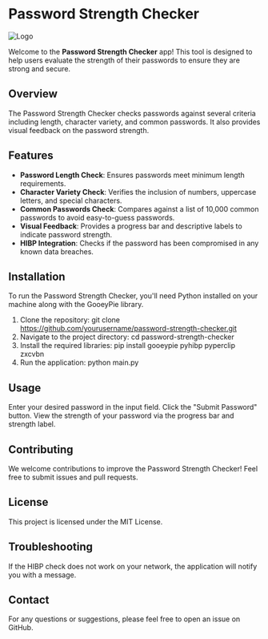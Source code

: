 # Password Strength Checker

![Logo](path/to/your/logo.png)  <!-- Replace with the actual path to your logo -->

Welcome to the **Password Strength Checker** app! This tool is designed to help users evaluate the strength of their passwords to ensure they are strong and secure.

## Overview
The Password Strength Checker checks passwords against several criteria including length, character variety, and common passwords. It also provides visual feedback on the password strength.

## Features
- **Password Length Check**: Ensures passwords meet minimum length requirements.
- **Character Variety Check**: Verifies the inclusion of numbers, uppercase letters, and special characters.
- **Common Passwords Check**: Compares against a list of 10,000 common passwords to avoid easy-to-guess passwords.
- **Visual Feedback**: Provides a progress bar and descriptive labels to indicate password strength.
- **HIBP Integration**: Checks if the password has been compromised in any known data breaches.

## Installation
To run the Password Strength Checker, you'll need Python installed on your machine along with the GooeyPie library.

1. Clone the repository:
git clone https://github.com/yourusername/password-strength-checker.git
2. Navigate to the project directory:
cd password-strength-checker
3. Install the required libraries:
pip install gooeypie pyhibp pyperclip zxcvbn
4. Run the application:
python main.py

## Usage
Enter your desired password in the input field.
Click the "Submit Password" button.
View the strength of your password via the progress bar and strength label.

## Contributing
We welcome contributions to improve the Password Strength Checker! Feel free to submit issues and pull requests.

## License
This project is licensed under the MIT License.

## Troubleshooting
If the HIBP check does not work on your network, the application will notify you with a message.

## Contact
For any questions or suggestions, please feel free to open an issue on GitHub.
